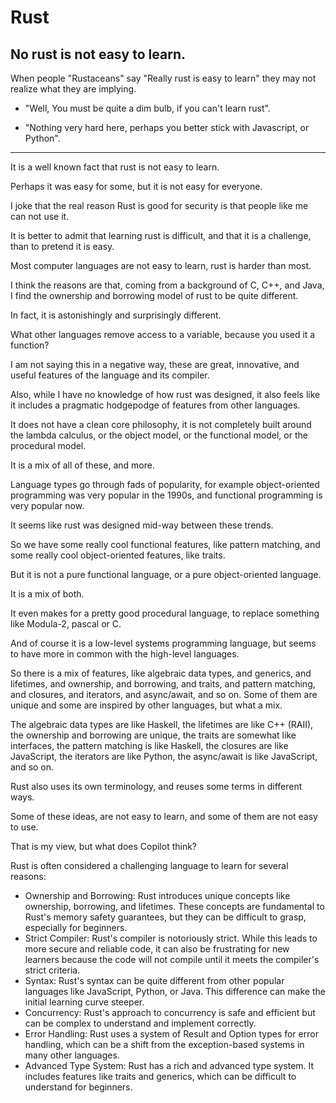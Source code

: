 # Rust

## No rust is not easy to learn.

When people "Rustaceans" say "Really rust is easy to learn" they may not realize what they are implying.


- "Well, You must be quite a dim bulb, if you can't learn rust".

- "Nothing very hard here, perhaps you better stick with Javascript, or Python".


------------------------------------------------------------------------------------------------------------------------


It is a well known fact that rust is not easy to learn.

Perhaps it was easy for some, but it is not easy for everyone.

I joke that the real reason Rust is good for security is that people like me can not use it.

It is better to admit that learning rust is difficult, and that it is a challenge, than to pretend it is easy.

Most computer languages are not easy to learn, rust is harder than most.

I think the reasons are that, coming from a background of C, C++, and Java, I find the ownership and borrowing model of rust to be quite different.

In fact, it is astonishingly and surprisingly different.

What other languages remove access to a variable, because you used it a function?

I am not saying this in a negative way, these are great, innovative, and useful features of the language and its compiler.

Also, while I have no knowledge of how rust was designed, it also feels like it includes a pragmatic hodgepodge of features from other languages.

It does not have a clean core philosophy, it is not completely built around the lambda calculus, or the object model, or the functional model, or the procedural model.

It is a mix of all of these, and more.

Language types go through fads of popularity, for example object-oriented programming was very popular in the 1990s, and functional programming is very popular now.

It seems like rust was designed mid-way between these trends.

So we have some really cool functional features, like pattern matching, and some really cool object-oriented features, like traits.

But it is not a pure functional language, or a pure object-oriented language.

It is a mix of both.

It even makes for a pretty good procedural language, to replace something like Modula-2, pascal or C.

And of course it is a low-level systems programming language, but seems to have more in common with the high-level languages.

So there is a mix of features, like algebraic data types, and generics, and lifetimes, and ownership, and borrowing, and traits, and pattern matching, and closures, and iterators, and async/await, and so on.
Some of them are unique and some are inspired by other languages, but what a mix.

The algebraic data types are like Haskell, the lifetimes are like C++ (RAII), the ownership and borrowing are unique, the traits are somewhat like interfaces, the pattern matching is like Haskell, the closures are like JavaScript, the iterators are like Python, the async/await is like JavaScript, and so on.

Rust also uses its own terminology, and reuses some terms in different ways.  

Some of these ideas, are not easy to learn, and some of them are not easy to use.

That is my view, but what does Copilot think?

Rust is often considered a challenging language to learn for several reasons:  
- Ownership and Borrowing: Rust introduces unique concepts like ownership, borrowing, and lifetimes. These concepts are fundamental to Rust's memory safety guarantees, but they can be difficult to grasp, especially for beginners.  
- Strict Compiler: Rust's compiler is notoriously strict. While this leads to more secure and reliable code, it can also be frustrating for new learners because the code will not compile until it meets the compiler's strict criteria.  
- Syntax: Rust's syntax can be quite different from other popular languages like JavaScript, Python, or Java. This difference can make the initial learning curve steeper.  
- Concurrency: Rust's approach to concurrency is safe and efficient but can be complex to understand and implement correctly.  
- Error Handling: Rust uses a system of Result and Option types for error handling, which can be a shift from the exception-based systems in many other languages.  
- Advanced Type System: Rust has a rich and advanced type system. It includes features like traits and generics, which can be difficult to understand for beginners.